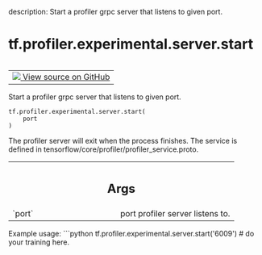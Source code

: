 description: Start a profiler grpc server that listens to given port.

<div itemscope itemtype="http://developers.google.com/ReferenceObject">
<meta itemprop="name" content="tf.profiler.experimental.server.start" />
<meta itemprop="path" content="Stable" />
</div>

# tf.profiler.experimental.server.start

<!-- Insert buttons and diff -->

<table class="tfo-notebook-buttons tfo-api nocontent" align="left">
<td>
  <a target="_blank" href="https://github.com/tensorflow/tensorflow/blob/r2.4/tensorflow/python/profiler/profiler_v2.py#L173-L185">
    <img src="https://www.tensorflow.org/images/GitHub-Mark-32px.png" />
    View source on GitHub
  </a>
</td>
</table>



Start a profiler grpc server that listens to given port.

<pre class="devsite-click-to-copy prettyprint lang-py tfo-signature-link">
<code>tf.profiler.experimental.server.start(
    port
)
</code></pre>



<!-- Placeholder for "Used in" -->

The profiler server will exit when the process finishes. The service is
defined in tensorflow/core/profiler/profiler_service.proto.

<!-- Tabular view -->
 <table class="responsive fixed orange">
<colgroup><col width="214px"><col></colgroup>
<tr><th colspan="2"><h2 class="add-link">Args</h2></th></tr>

<tr>
<td>
`port`
</td>
<td>
port profiler server listens to.
</td>
</tr>
</table>


Example usage: ```python tf.profiler.experimental.server.start('6009') # do
  your training here.